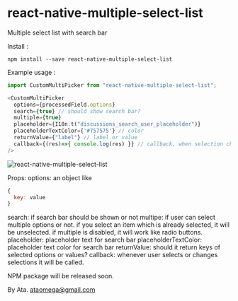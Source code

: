 # react-native-multiple-select-list
Multiple select list with search bar

Install :
```
npm install --save react-native-multiple-select-list

```
Example usage :
```javascript
import CustomMultiPicker from "react-native-multiple-select-list";

<CustomMultiPicker
  options={processedField.options}
  search={true} // should show search bar?
  multiple={true}
  placeholder={I18n.t("discussions_search_user_placeholder")}
  placeholderTextColor={'#757575'} // color
  returnValue={"label"} // label or value
  callback={(res)=>{ console.log(res) }} // callback, when selection changes.
/>
```

![react-native-multiple-select-list](https://raw.githubusercontent.com/ataomega/react-native-multiple-select-list/master/screenshot.png)


Props:
options: an object like
```javascript
{
  key: value
}
```
search: if search bar should be shown or not
multipe: if user can select multiple options or not. if you select an item which is already selected, it will be unselected. if multiple is disabled, it will work like radio buttons.
placeholder: placeholder text for search bar
placeholderTextColor: placeholder text color for search bar
returnValue: should it return keys of selected options or values?
callback: whenever user selects or changes selections it will be called.

NPM package will be released soon.

By Ata.
ataomega@gmail.com

